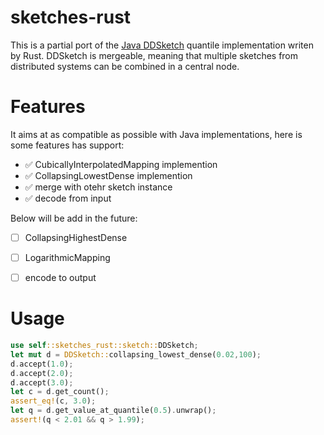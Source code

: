 # sketches-rust
This is a partial port of the [Java DDSketch](https://github.com/DataDog/sketches-java) quantile implementation writen by Rust. DDSketch is mergeable, meaning that multiple sketches from distributed systems can be combined in a central node.

# Features
It aims at as compatible as possible with Java implementations, here is some features has support: 
- ✅  CubicallyInterpolatedMapping implemention
- ✅  CollapsingLowestDense implemention
- ✅  merge with otehr sketch instance
- ✅  decode from input

Below will be add in the future:
- [ ] CollapsingHighestDense
- [ ] LogarithmicMapping 
- [ ] encode to output


# Usage
```rust
use self::sketches_rust::sketch::DDSketch;
let mut d = DDSketch::collapsing_lowest_dense(0.02,100);
d.accept(1.0);
d.accept(2.0);
d.accept(3.0);
let c = d.get_count();
assert_eq!(c, 3.0);
let q = d.get_value_at_quantile(0.5).unwrap();
assert!(q < 2.01 && q > 1.99);
```

